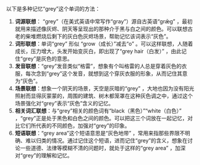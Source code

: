 以下是多种记忆“grey”这个单词的方法：
1. **词源联想**： “grey”（在美式英语中常写作“gray”）源自古英语“grǣg” ，最初就用来描述像灰烬、阴天等呈现出的那种介于黑与白之间的颜色。可以联想古老的柴堆燃烧后剩下的灰白色灰烬场景，帮助记忆该词表示“灰色”。
2. **词形联想**：单词“grey” 形似 “grow（成长）”减去“o” 。可以这样联想，人随着成长，压力增大，头发开始变灰白，即出现了“grey hair（白发）” ，由此记住“grey”是灰色的意思。
3. **发音联想**：“grey”发音类似“格雷”，想象有个叫格雷的人总是穿着灰色的衣服，每次念到“grey”这个发音，就想到这个穿灰衣服的形象，从而记住其意为“灰色”。
4. **场景联想**：想象一个阴天的场景，天空是灰暗的“grey” ，大地也因为没有阳光照射而显得灰蒙蒙的，周围的建筑、树木都笼罩在这种灰色调之中，通过这个场景强化对“grey”表示“灰色”含义的记忆。 
5. **相关词汇联想**：与“grey”相关的颜色词有“black（黑色）”“white（白色）” ，“grey”正是处于黑色和白色之间的颜色。可以把这三个词放在一起记忆，对比它们所代表的不同颜色，加强对“grey”的印象。
6. **短语联想**：“grey area”这个短语意思是“灰色地带” ，常用来指那些界限不明确、难以归类的情况。通过记住这个短语，进而记住“grey”的含义，想象在讨论一些道德、法律等模糊不清的问题时，就处于这样的“grey area” ，加深对“grey”的理解和记忆。 